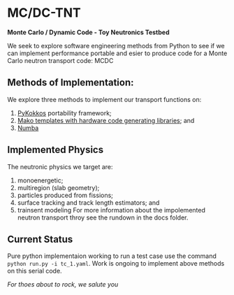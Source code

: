 # MC/DC-TNT
**Monte Carlo / Dynamic Code - Toy Neutronics Testbed**

We seek to explore software engineering methods from Python to see if we can implement performance portable and esier to produce code for a Monte Carlo neutron transport code: MCDC

## Methods of Implementation:
We explore three methods to implement our transport functions on:
1. [PyKokkos](https://github.com/kokkos/pykokkos) portability framework;
2. [Mako templates with hardware code generating libraries](https://github.com/PyFR/PyFR); and
3. [Numba](https://numba.pydata.org/)

## Implemented Physics
The neutronic physics we target are:
1. monoenergetic;
2. multiregion (slab geometry);
3. particles produced from fissions;
4. surface tracking and track length estimators; and
5. trainsent modeling
For more information about the impolemented neutron transport throy see the rundown in the docs folder.

## Current Status
Pure python implementaion working to run a test case use the command `python run.py -i tc_1.yaml`. Work is ongoing to implement above methods on this serial code.

*For thoes about to rock, we salute you*
